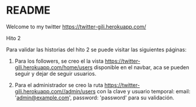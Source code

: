 # README

Welcome to my twitter https://twitter-gili.herokuapp.com/

Hito 2

Para validar las historias del hito 2 se puede visitar las siguientes páginas:

1) Para los followers, se creo el la vista https://twitter-gili.herokuapp.com/home/users disponible en el navbar, aca se pueden seguir y dejar de seguir usuarios.

2) Para el administrador se creo la ruta https://twitter-gili.herokuapp.com//admin/users con la clave y usuario temporal: email: 'admin@example.com', password: 'password' para su validación.


